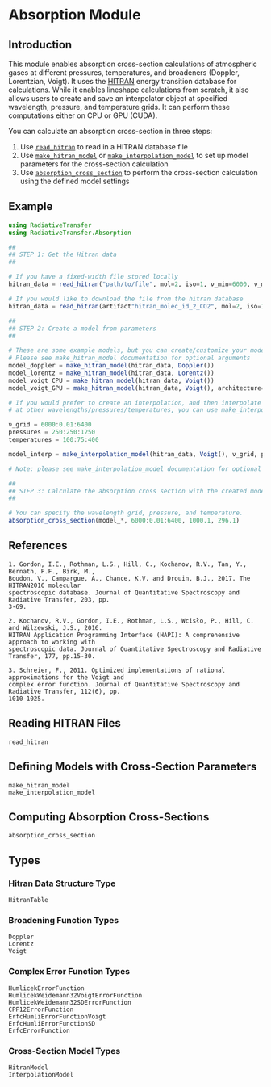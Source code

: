 # Absorption Module

## Introduction

This module enables absorption cross-section calculations of atmospheric gases at different pressures, temperatures, and broadeners (Doppler, Lorentzian, Voigt). It uses the [HITRAN](https://hitran.org) energy transition database for calculations. While it enables lineshape calculations from scratch, it also allows users to create and save an interpolator object at specified wavelength, pressure, and temperature grids. It can perform these computations either on CPU or GPU (CUDA).

You can calculate an absorption cross-section in three steps: 

1. Use [`read_hitran`](@ref) to read in a HITRAN database file
2. Use [`make_hitran_model`](@ref) or [`make_interpolation_model`](@ref) to set up model parameters for the cross-section calculation
3. Use [`absorption_cross_section`](@ref) to perform the cross-section calculation using the defined model settings

## Example

```julia
using RadiativeTransfer
using RadiativeTransfer.Absorption

## 
## STEP 1: Get the Hitran data
## 

# If you have a fixed-width file stored locally
hitran_data = read_hitran("path/to/file", mol=2, iso=1, ν_min=6000, ν_max=6400)

# If you would like to download the file from the hitran database
hitran_data = read_hitran(artifact"hitran_molec_id_2_CO2", mol=2, iso=1, ν_min=6000, ν_max=6400)

## 
## STEP 2: Create a model from parameters
## 

# These are some example models, but you can create/customize your model however you'd like. 
# Please see make_hitran_model documentation for optional arguments
model_doppler = make_hitran_model(hitran_data, Doppler())
model_lorentz = make_hitran_model(hitran_data, Lorentz())
model_voigt_CPU = make_hitran_model(hitran_data, Voigt())
model_voigt_GPU = make_hitran_model(hitran_data, Voigt(), architecture=Architectures.GPU())

# If you would prefer to create an interpolation, and then interpolate the cross-section 
# at other wavelengths/pressures/temperatures, you can use make_interpolation_model as such:

ν_grid = 6000:0.01:6400
pressures = 250:250:1250
temperatures = 100:75:400

model_interp = make_interpolation_model(hitran_data, Voigt(), ν_grid, pressures, temperatures)

# Note: please see make_interpolation_model documentation for optional parameters

## 
## STEP 3: Calculate the absorption cross section with the created model
## 

# You can specify the wavelength grid, pressure, and temperature. 
absorption_cross_section(model_*, 6000:0.01:6400, 1000.1, 296.1)

```

## References
```
1. Gordon, I.E., Rothman, L.S., Hill, C., Kochanov, R.V., Tan, Y., Bernath, P.F., Birk, M., 
Boudon, V., Campargue, A., Chance, K.V. and Drouin, B.J., 2017. The HITRAN2016 molecular 
spectroscopic database. Journal of Quantitative Spectroscopy and Radiative Transfer, 203, pp.
3-69.

2. Kochanov, R.V., Gordon, I.E., Rothman, L.S., Wcisło, P., Hill, C. and Wilzewski, J.S., 2016. 
HITRAN Application Programming Interface (HAPI): A comprehensive approach to working with 
spectroscopic data. Journal of Quantitative Spectroscopy and Radiative Transfer, 177, pp.15-30.

3. Schreier, F., 2011. Optimized implementations of rational approximations for the Voigt and 
complex error function. Journal of Quantitative Spectroscopy and Radiative Transfer, 112(6), pp.
1010-1025.
```

## Reading HITRAN Files

```@docs
read_hitran
```

## Defining Models with Cross-Section Parameters

```@docs
make_hitran_model
make_interpolation_model
```

## Computing Absorption Cross-Sections

```@docs
absorption_cross_section
```

## Types

### Hitran Data Structure Type

```@docs
HitranTable
```

### Broadening Function Types
```@docs
Doppler
Lorentz
Voigt
```

### Complex Error Function Types

```@docs
HumlicekErrorFunction
HumlicekWeidemann32VoigtErrorFunction
HumlicekWeidemann32SDErrorFunction
CPF12ErrorFunction
ErfcHumliErrorFunctionVoigt
ErfcHumliErrorFunctionSD
ErfcErrorFunction
```

### Cross-Section Model Types

```@docs
HitranModel
InterpolationModel
```

